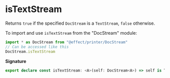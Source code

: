 # isTextStream

Returns `true` if the specified `DocStream` is a `TextStream`, `false` otherwise.

To import and use `isTextStream` from the "DocStream" module:

```ts
import * as DocStream from "@effect/printer/DocStream"
// Can be accessed like this
DocStream.isTextStream
```

**Signature**

```ts
export declare const isTextStream: <A>(self: DocStream<A>) => self is TextStream<A>
```
